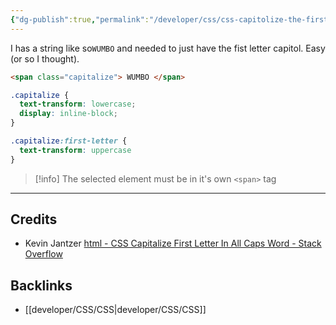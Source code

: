 ```yaml
---
{"dg-publish":true,"permalink":"/developer/css/css-capitolize-the-first-letter-rest-are-lowercase/","noteIcon":""}
---
```


I has a string like so`WUMBO` and needed to just have the fist letter capitol. Easy (or so I thought).


```html
<span class="capitalize"> WUMBO </span>
```

```scss
.capitalize {
  text-transform: lowercase;
  display: inline-block;
}

.capitalize:first-letter {
  text-transform: uppercase
}
```


> [!info] The selected element must be in it's own `<span>` tag

---
## Credits
- Kevin Jantzer [html - CSS Capitalize First Letter In All Caps Word - Stack Overflow](https://stackoverflow.com/questions/42013720/css-capitalize-first-letter-in-all-caps-word)

## Backlinks
- [[developer/CSS/CSS\|developer/CSS/CSS]]